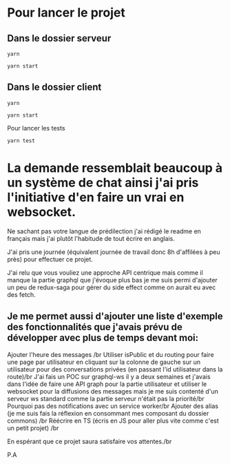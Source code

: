 # Pour lancer le projet

## Dans le dossier serveur

`yarn`

`yarn start`

## Dans le dossier client

`yarn`

`yarn start`

Pour lancer les tests

`yarn test`

# La demande ressemblait beaucoup à un système de chat ainsi j'ai pris l'initiative d'en faire un vrai en websocket.

Ne sachant pas votre langue de prédilection j'ai rédigé le readme en français mais j'ai plutôt l'habitude de tout écrire en anglais.

J'ai pris une journée (équivalent journée de travail donc 8h d'affilées à peu près) pour effectuer ce projet.

J'ai relu que vous vouliez une approche API centrique mais comme il manque la partie graphql que j'évoque plus bas je me suis permi d'ajouter un peu de redux-saga pour gérer du side effect comme on aurait eu avec des fetch.

## Je me permet aussi d'ajouter une liste d'exemple des fonctionnalités que j'avais prévu de développer avec plus de temps devant moi:
Ajouter l'heure des messages /br
Utiliser isPublic et du routing pour faire une page par utilisateur en cliquant sur la colonne de gauche sur un utilisateur pour des conversations privées (en passant l'id utilisateur dans la route)/br
J'ai fais un POC sur graphql-ws il y a deux semaines et j'avais dans l'idée de faire une API graph pour la partie utilisateur et utiliser le websocket pour la diffusions des messages mais je me suis contenté d'un serveur ws standard comme la partie serveur n'était pas la priorité/br
Pourquoi pas des notifications avec un service worker/br
Ajouter des alias (je me suis fais la réflexion en consommant mes composant du dossier commons) /br
Réécrire en TS (écris en JS pour aller plus vite comme c'est un petit projet) /br

En espérant que ce projet saura satisfaire vos attentes./br

P.A
